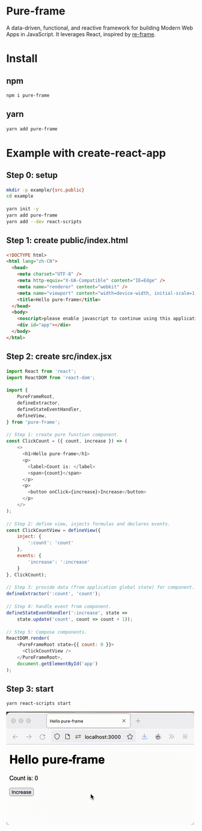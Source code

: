 Pure-frame
====

A data-driven, functional, and reactive framework for building Modern Web Apps in JavaScript. It leverages React, inspired by [re-frame](https://day8.github.io/re-frame/re-frame/).

# Install 

## npm

```sh
npm i pure-frame
```

## yarn

```sh
yarn add pure-frame
```

# Example with create-react-app

## Step 0: setup

```sh
mkdir -p example/{src,public}
cd example

yarn init -y
yarn add pure-frame
yarn add --dev react-scripts
```

## Step 1: create public/index.html

```html
<!DOCTYPE html>
<html lang="zh-CN">
  <head>
    <meta charset="UTF-8" />
    <meta http-equiv="X-UA-Compatible" content="IE=Edge" />
    <meta name="renderer" content="webkit" />
    <meta name="viewport" content="width=device-width, initial-scale=1, maximum-scale=1, user-scalable=no" />
    <title>Hello pure-frame</title>
  </head>
  <body>
    <noscript>please enable javascript to continue using this application.</noscript>
    <div id="app"></div>
  </body>
</html>
```

## Step 2: create src/index.jsx

```js
import React from 'react';
import ReactDOM from 'react-dom';

import {
    PureFrameRoot,
    defineExtractor,
    defineStateEventHandler,
    defineView,
} from 'pure-frame';

// Step 1: create pure function component.
const ClickCount = ({ count, increase }) => (
    <>
      <h1>Hello pure-frame</h1>
      <p>
        <label>Count is: </label>
        <span>{count}</span>
      </p>
      <p>
        <button onClick={increase}>Increase</button>
      </p>
    </>
);

// Step 2: define view, injects formulas and declares events.
const ClickCountView = defineView({
    inject: {
        ':count': 'count'
    },
    events: {
        'increase': ':increase'
    }
}, ClickCount);

// Step 3: provide data (from application global state) for component.
defineExtractor(':count', 'count');

// Step 4: handle event from component.
defineStateEventHandler(':increase', state =>
    state.update('count', count => count + 1));

// Step 5: Compose components.
ReactDOM.render(
    <PureFrameRoot state={{ count: 0 }}>
      <ClickCountView />
    </PureFrameRoot>,
    document.getElementById('app')
);
```

## Step 3: start

```sh
yarn react-scripts start
```

![exapmle.png](https://raw.githubusercontent.com/redraiment/pure-frame/master/example.gif)
